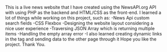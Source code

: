 This is a live news website that I have created using the NewsAPI.org API with using PHP as the backend and HTML/CSS as the front-end. I learned a lot of things while working on this project, such as:
-News Api custom search fields
-CSS Flexbox
-Designing the website layout considering a nice user experience
-Traversing JSON Array which is returning multiple items
-Handling the empty array error
-I also learned creating dynamic links in the <a></a> tag and sending data to the other page through it
Hope you like the project. 
Thank You.
